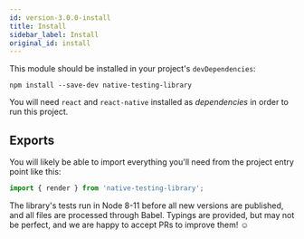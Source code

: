 ```yaml
---
id: version-3.0.0-install
title: Install
sidebar_label: Install
original_id: install
---
```


This module should be installed in your project's `devDependencies`:

```
npm install --save-dev native-testing-library
```

You will need `react` and `react-native` installed as _dependencies_ in order to run this project.

## Exports

You will likely be able to import everything you'll need from the project entry point like this:

```js
import { render } from 'native-testing-library';
```

The library's tests run in Node 8-11 before all new versions are published, and all files are
processed through Babel. Typings are provided, but may not be perfect, and we are happy to accept
PRs to improve them! ☺️
